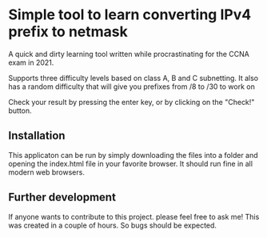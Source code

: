 # Simple tool to learn converting IPv4 prefix to netmask #
A quick and dirty learning tool written while procrastinating for the CCNA exam in 2021.

Supports three difficulty levels based on class A, B and C subnetting.
It also has a random difficulty that will give you prefixes from /8 to /30 to work on

Check your result by pressing the enter key, or by clicking on the "Check!" button.

## Installation ##
This applicaton can be run by simply downloading the files into a folder and opening the index.html file in your favorite browser.
It should run fine in all modern web browsers.

## Further development ##
If anyone wants to contribute to this project. please feel free to ask me! 
This was created in a couple of hours. So bugs should be expected.
